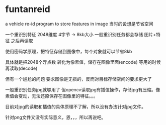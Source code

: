 # funtanreid
a vehicle re-id program to store features in image
当时的设想是节省空间

一个重识别特征 2048维度 4字节 -> 8kb大小
一般重识别任务都会存储 图片+特征 之后再读取

使用密码学原理，把特征存储到图像中，每个对象就可以节省8kb

具体就是把2048个浮点数 转化为像素值，储存在图像里面(encode)
等用的时候再读取(decode)

但有一个尴尬的问题
要求图像是无损的，反而对目标存储空间的要求更大了

一般重识别任务jpg就够用了
但opencv读取jpg有插值操作，存储jpg有压缩。像素值会变动，无法还原保存在图像里的特征。。。

目前对jpg的读取和插值的具体原理不了解，所以没有办法针对jpg文件。

针对png文件又没有实际意义，恩，，，所以再说吧。
